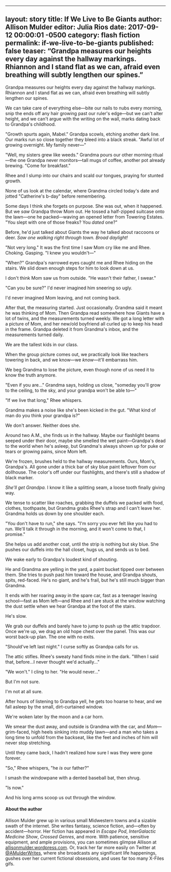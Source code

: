 ----
layout: story 
title: If We Live to Be Giants
author: Allison Mulder
editor: Julia Rios
date: 2017-09-12 00:00:01 -0500
category: flash fiction
permalink: if-we-live-to-be-giants
published: false
teaser: “Grandpa measures our heights every day against the hallway markings. Rhiannon and I stand flat as we can, afraid even breathing will subtly lengthen our spines.”
----

Grandpa measures our heights every day against the hallway markings. Rhiannon and I stand flat as we can, afraid even breathing will subtly lengthen our spines.

We can take care of everything else—bite our nails to nubs every morning, snip the ends off any hair growing past our ruler's edge—but we can't alter height, and we can't argue with the writing on the wall, marks dating back to Grandpa's childhood.

"Growth spurts again, Mabel." Grandpa scowls, etching another dark line. Our marks run so close together they bleed into a black streak. "Awful lot of growing overnight. My family never—"

"Well, my sisters grew like weeds." Grandma pours our other morning ritual—the one Grandpa never monitors—tall mugs of coffee, another pot already brewing. "Come for breakfast."

Rhee and I slump into our chairs and scald our tongues, praying for stunted growth.

None of us look at the calendar, where Grandma circled today's date and jotted "Catherine's b-day" before remembering.

Some days I think she forgets on purpose. She was out, when it happened. But we _saw_ Grandpa throw Mom out. He tossed a half-zipped suitcase onto the lawn—one he packed—waving an opened letter from Towering Estates. "You slept with one of those freaks? You _dated_ one?"

Before, he'd just talked about Giants the way he talked about raccoons or deer. _Saw one walking right through town. Broad daylight!_

"Not very long." It was the first time I saw Mom cry like me and Rhee. Choking. Gasping. "I knew you wouldn't—"

"When?" Grandpa's narrowed eyes caught me and Rhee hiding on the stairs. We slid down enough steps for him to look down at us.

I don't think Mom saw us from outside. "He wasn't their father, I swear."

"Can you be sure?" I'd never imagined him sneering so ugly.

I'd never imagined Mom leaving, and not coming back.

After that, the measuring started. Just occasionally. Grandma said it meant he was thinking of Mom. Then Grandpa read somewhere how Giants have a lot of twins, and the measurements turned weekly. We got a long letter with a picture of Mom, and her new/old boyfriend all curled up to keep his head in the frame. Grandpa deleted it from Grandma's inbox, and the measurements turned daily.

We are the tallest kids in our class.

When the group picture comes out, we practically look like teachers towering in back, and we know—we _know_—it'll embarrass him.

We beg Grandma to lose the picture, even though none of us need it to know the truth anymore.

"Even if you are..." Grandma says, holding us close, "someday you'll grow to the ceiling, to the sky, and your grandpa won't be able to—"

"If we live that long," Rhee whispers.

Grandma makes a noise like she's been kicked in the gut. "What kind of man do you think your grandpa is?"

We don't answer. Neither does she.

Around two A.M., she finds us in the hallway. Maybe our flashlight beams seeped under their door, maybe she smelled the wet paint—Grandpa's dead to the world when he's asleep, but Grandma's always shown up for puke or tears or growing pains, since Mom left.

We're frozen, brushes held to the hallway measurements. Ours, Mom's, Grandpa's. All gone under a thick bar of sky blue paint leftover from our dollhouse. The color's off under our flashlights, and there's still a shadow of black marker.

_She'll get Grandpa._ I know it like a splitting seam, a loose tooth finally giving way.

We tense to scatter like roaches, grabbing the duffels we packed with food, clothes, toothpaste, but Grandma grabs Rhee's strap and I can't leave her. Grandma holds us down by one shoulder each.

"You don't have to run," she says. "I'm sorry you ever felt like you had to run. We'll talk it through in the morning, and it won't come to that, I promise."

She helps us add another coat, until the strip is nothing but sky blue. She pushes our duffels into the hall closet, hugs us, and sends us to bed.

We wake early to Grandpa's loudest kind of shouting.

He and Grandma are yelling in the yard, a paint bucket tipped over between them. She tries to push past him toward the house, and Grandpa shouts, spits, red-faced. He's no giant, and he's frail, but he's still much bigger than Grandma.

It ends with her roaring away in the spare car, fast as a teenager leaving school—fast as Mom left—and Rhee and I are stuck at the window watching the dust settle when we hear Grandpa at the foot of the stairs.

He's slow.

We grab our duffels and barely have to jump to push up the attic trapdoor. Once we're up, we drag an old hope chest over the panel. This was our worst back-up plan. The one with no exits.

"Should've left last night." I curse softly as Grandpa calls for us.

The attic stifles. Rhee's sweaty hand finds mine in the dark. "When I said that, before...I never thought we'd actually..."

"We won't." I cling to her. "He would never..."

But I'm not sure.

I'm not at all sure.

After hours of listening to Grandpa yell, he gets too hoarse to hear, and we fall asleep by the small, dirt-curtained window.

We're woken later by the moon and a car horn.

We smear the dust away, and outside is Grandma with the car, and _Mom_—grim-faced, high heels sinking into muddy lawn—and a man who takes a long time to unfold from the backseat, like the feet and inches of him will never stop stretching.

Until they came back, I hadn't realized how sure I was they were gone forever.

"So," Rhee whispers, "he _is_ our father?"

I smash the windowpane with a dented baseball bat, then shrug.

"Is now."

And his long arms scoop us out through the window.

#### About the author

Allison Mulder grew up in various small Midwestern towns and a sizable swath of the internet. She writes fantasy, science fiction, and—often by accident—horror. Her fiction has appeared in _Escape Pod_, _InterGalactic Medicine Show_, _Crossed Genres_, and more. With patience, sensitive equipment, and ample provisions, you can sometimes glimpse Allison at [allisonmulder.wordpress.com](https://allisonmulder.wordpress.com/). Or, track her far more easily on Twitter at [@AMulderWrites](https://twitter.com/AMulderWrites), where she broadcasts any significant life happenings, gushes over her current fictional obsessions, and uses far too many X-Files gifs.
